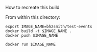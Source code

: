 How to recreate this build

From within this directory:

```shell
export IMAGE_NAME=bh2smith/test-events
docker build -t $IMAGE_NAME .
docker push $IMAGE_NAME

docker run $IMAGE_NAME
```
